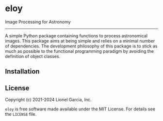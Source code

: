 # eloy

Image Processing for Astronomy

---

A simple Python package containing functions to process astronomical images. This package aims at being simple and relies on a minimal number of dependencies. The development philosophy of this package is to stick as much as possible to the functional programming paradigm by avoiding the definition of object classes.

## Installation


## License
Copyright (c) 2021-2024 Lionel Garcia, Inc.

`eloy` is free software made available under the MIT License. For details
see the `LICENSE` file.
